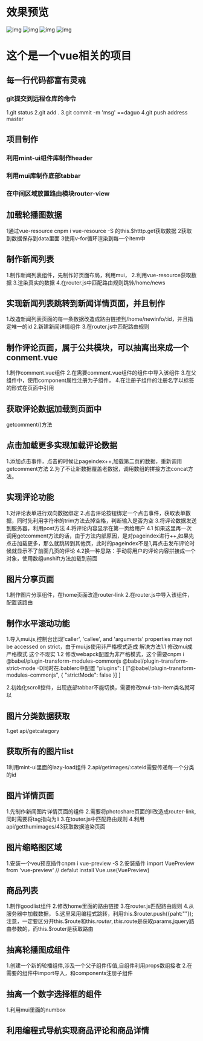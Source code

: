 # 效果预览
![img](https://github.com/artianO-O/Vue-cms/blob/master/src/images/vue1.jpg)
![img](https://github.com/artianO-O/Vue-cms/blob/master/src/images/vue2.jpg)
![img](https://github.com/artianO-O/Vue-cms/blob/master/src/images/vue3.jpg)
![img](https://github.com/artianO-O/Vue-cms/blob/master/src/images/vue4.jpg)

# 这个是一个vue相关的项目

## 每一行代码都富有灵魂

### git提交到远程仓库的命令
1.git status
2.git add . 
3.git commit -m 'msg' ==daguo
4.git push address master 

## 项目制作
### 利用mint-ui组件库制作header
### 利用mui库制作底部tabbar
### 在中间区域放置路由模块router-view

## 加载轮播图数据 
1通过vue-resource cnpm i vue-resource -S 的this.$htttp.get获取数据
2获取到数据保存到data里面
3使用v-for循环渲染到每一个item中

## 制作新闻列表
1.制作新闻列表组件，先制作好页面布局，利用mui，
2.利用vue-resource获取数据
3.渲染真实的数据
4.在router.js中匹配路由规则跳转/home/news

## 实现新闻列表跳转到新闻详情页面，并且制作
1.改造新闻列表页面的每一条数据改造成路由链接到/home/newinfo/:id，并且指定唯一的id
2.新建新闻详情组件
3.在router.js中匹配路由规则

## 制作评论页面，属于公共模块，可以抽离出来成一个conment.vue
1.制作comment.vue组件
2.在需要comment.vue组件的组件中导入该组件
3.在父组件中，使用component属性注册为子组件，
4.在注册子组件的注册名字以标签的形式在页面中引用

## 获取评论数据加载到页面中
getcomment()方法

## 点击加载更多实现加载评论数据
1.添加点击事件，点击的时候让pageindex++,加载第二页的数据，重新调用getcomment方法
2.为了不让新数据覆盖老数据，调用数组的拼接方法concat方法。

## 实现评论功能
1.对评论表单进行双向数据绑定
2.点击评论按钮绑定一个点击事件，获取表单数据，同时先利用字符串的trim方法去掉空格，判断输入是否为空
3.将评论数据发送到服务器，利用post方法
4.将评论内容显示在第一页给用户
4.1 如果这里再一次调用getcomment方法的话，由于方法内部原因，是对pageindex进行++,如果先点击加载更多，那么就跳转到其他页，此时的pageindex不是1,再点击发布评论时候就显示不了前面几页的评论
4.2换一种思路：手动将用户的评论内容拼接成一个对象，使用数组unshift方法加载到前面

## 图片分享页面
1.制作图片分享组件，在home页面改造router-link
2.在router.js中导入该组件，配置该路由

## 制作水平滚动功能
1.导入mui.js,控制台出现'caller', 'callee', and 'arguments' properties may not be accessed on strict，由于mui.js使用非严格模式造成
解决方法1.1 修改mui成严格模式 这个不现实 1.2 修改webapck配置为非严格模式，这个需要cnpm i @babel/plugin-transform-modules-commonjs @babel/plugin-transform-strict-mode -D同时在.bablerc中配置
"plugins": [
      ["@babel/plugin-transform-modules-commonjs", { "strictMode": false }]
    ]

2.初始化scroll控件，出现底部tabbar不能切换，需要修改mui-tab-item类名就可以

## 图片分类数据获取
1.get api/getcategory 

## 获取所有的图片list
1利用mint-ui里面的lazy-load组件
2.api/getimages/:cateid需要传递每一个分类的id

## 图片详情页面
1.先制作新闻图片详情页面的组件
2.需要将photoshare页面的li改造成router-link,同时需要将tag指向为li
3.在touter.js中匹配路由规则
4.利用api/getthumimages/43获取数据渲染页面

## 图片缩略图区域
1.安装一个veu预览插件cnpm i vue-preview -S
2.安装插件
import VuePreview from 'vue-preview'
// defalut install
Vue.use(VuePreview)

## 商品列表
1.制作goodlist组件
2.修改home里面的路由链接
3.在router.js匹配路由规则
4.从服务器中加载数据，
5.这里采用编程式跳转，利用this.$router.push({paht:""});
注意，一定要区分开this.$route和this.$router,
this.$route是获取params,jquery路由参数的，而this.$router是获取路由

## 抽离轮播图成组件
1.创建一个新的轮播组件,涉及一个父子组件传值,自组件利用props数组接收
2.在需要的组件中import导入，和components注册子组件

## 抽离一个数字选择框的组件
1.利用mui里面的numbox

## 利用编程式导航实现商品评论和商品详情

